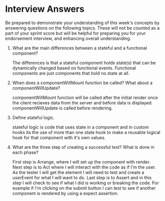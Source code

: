# Interview Answers
Be prepared to demonstrate your understanding of this week's concepts by answering questions on the following topics. These will not be counted as a part of your sprint score but will be helpful for preparing you for your endorsement interview, and enhancing overall understanding.

1. What are the main differences between a stateful and a functional component?

    The differences is that a stateful component holds state(s) that can be dynamically changed based on functional events. Functional components are just components that hold no state at all.

2. When does a componentWillMount function be called? What about a componentWillUpdate?

    componentWillMount function will be called after the initial render once the client recieves data from the server and before data is displayed. componentWillUpdate is called before rendering.

3. Define stateful logic.

    stateful logic is code that uses state in a component and in custom hooks its the use of more than one state hook to make a reusable logical hook for that component with it's own values. 

4. What are the three step of creating a successful test? What is done in each phase?

    First step is Arrange, where I will set up the component with render.
    Next step is to Act where I will interact with the code as if I'm the user. As the tester I will get the element I will need to test and create a userEvent for what I will want to do. Last step is to Assert and in this step I will check to see if what I did is working or breaking the code. For example if I'm clicking on the submit button I can test to see if another component is rendered by using a expect assertion.